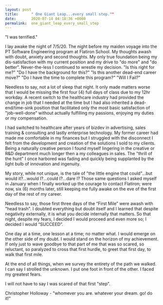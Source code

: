 ```yaml
---
layout: post
title:      " One Giant Leap...every small step.""
date:       2020-07-14 04:18:36 +0000
permalink:  one_giant_leap_every_small_step
---
```



"I was terrified."

I lay awake the night of 7/5/20. The night before my maiden voyage into the PT Software Engineering program at Flatiron School.
My thoughts awash with doubt, anxiety and second thoughts. My only true foundation being my dis-satisfaction with my current position and my drive to "do more" and "do better".
Never-the-less I continued to wrestle my decision. "Is this right for me?" "Do I have the background for this?" "Is this another dead-end career move?" "Do I have the time to complete this program?" "Will I Fail?”

Needless to say, not a lot of sleep that night. It only made matters worse that I would be missing the first four (4) full days of class due to my 12hr workday. A recent switch to the healthcare industry had provided the change in job that I needed at the time but I had also inherited a dead-end/time-sink position that facilitated only the most basic satisfaction of "job-well-done" without actually fulfilling my passions, enjoying my duties or my compensation.

I had switched to healthcare after years of bizdev in advertising, sales training & consulting and lastly enterprise technology. My former career had made me comfortable in my finances but I struggled with the disconnect I felt from the development and creation of the solutions I sold to my clients. 
Being a naturally creative person I found myself lingering in the creative or R&D department much longer then a my colleagues in sales.
The "thrill of the hunt" I once harbored was fading and quickly being supplanted by the light bulb of innovation and ingenuity.

My story, while not unique, is the tale of "the little engine that could"...but would it?...would I?...could I?...dare I?
Those same questions I asked myself in January when I finally worked up the courage to contact Flatiron; were now, six (6) months later, still keeping me fully awake on the eve of the first day of the rest of my career.

Needless to say, those first three days of the “First Mile” were awash with "head trash". I doubted everything but doubt itself and I learned that despite negativity externally, it is what you decide internally that matters. 
So that night, despite my fears, I decided I would proceed and even more so; I decided I would “SUCCEED”. 

One day at a time, one lesson at a time; no matter what. I would emerge on the other side of my doubt. I would stand on the horizon of my achievement. If only just to wave goodbye to that part of me that was so scared, so reluctant, so paralyzed to cross that first hurdle, to greet that first day, to walk that first mile.

At the end of all things, when we survey the entirety of the path we walked. I can say I strolled the unknown. I put one foot in front of the other. I faced my greatest fears.

I will not have to say I was scared of that first "step".


Christopher Holloway - "whomever you are. whatever your dream. go! do it!"
